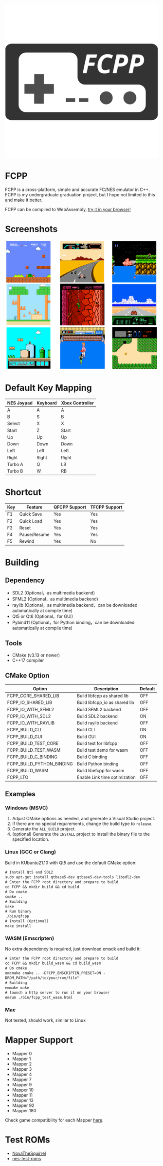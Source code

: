 <div align="center">
  <img src="./images/Logo.svg">
</div>

# FCPP
FCPP is a cross-platform, simple and accurate FC/NES emulator in C++.
FCPP is my undergraduate graduation project, but I hope not limited to this and make it better.

FCPP can be compiled to WebAssembly, [try it in your browser!](https://tianzerl.github.io/FCPP_WASM_DEMO/)

# Screenshots
![Screenshots](/images/Screenshots.png)

# Default Key Mapping
| NES Joypad | Keyboard | Xbox Controller |
| ---------- | -------- | --------------- |
| A          | A        | A               |
| B          | S        | B               |
| Select     | X        | X               |
| Start      | Z        | Start           |
| Up         | Up       | Up              |
| Down       | Down     | Down            |
| Left       | Left     | Left            |
| Right      | Right    | Right           |
| Turbo A    | Q        | LB              |
| Turbo B    | W        | RB              |

# Shortcut
| Key | Feature      | QFCPP Support | TFCPP Support |
| --- | ------------ | ------------- | ------------- |
| F1  | Quick Save   | Yes           | Yes           |
| F2  | Quick Load   | Yes           | Yes           |
| F3  | Reset        | Yes           | Yes           |
| F4  | Pause/Resume | Yes           | Yes           |
| F5  | Rewind       | Yes           | No            |

# Building
## Dependency
- SDL2 (Optional，as multimedia backend)
- SFML2 (Optional，as multimedia backend)
- raylib (Optional，as multimedia backend，can be downloaded automatically at compile time)
- Qt5 or Qt6 (Optional，for GUI)
- Pybind11 (Optional，for Python binding，can be downloaded automatically at compile time)
## Tools
- CMake (v3.13 or newer)
- C++17 compiler
## CMake Option
| Option                    | Description                    | Default |
| ------------------------- | ------------------------------ | ------- |
| FCPP_CORE_SHARED_LIB      | Build libfcpp as shared lib    | OFF     |
| FCPP_IO_SHARED_LIB        | Build libfcpp_io as shared lib | OFF     |
| FCPP_IO_WITH_SFML2        | Build SFML2 backend            | OFF     |
| FCPP_IO_WITH_SDL2         | Build SDL2 backend             | ON      |
| FCPP_IO_WITH_RAYLIB       | Build raylib backend           | OFF     |
| FCPP_BUILD_CLI            | Build CLI                      | ON      |
| FCPP_BUILD_GUI            | Build GUI                      | ON      |
| FCPP_BUILD_TEST_CORE      | Build test for libfcpp         | OFF     |
| FCPP_BUILD_TEST_WASM      | Build test demo for wasm       | OFF     |
| FCPP_BUILD_C_BINDING      | Build C binding                | OFF     |
| FCPP_BUILD_PYTHON_BINDING | Build Python binding           | OFF     |
| FCPP_BUILD_WASM           | Build libefcpp for wasm        | OFF     |
| FCPP_LTO                  | Enable Link time optimization  | OFF     |
## Examples
### Windows (MSVC)
1. Adjust CMake options as needed, and generate a Visual Studio project.
2. If there are no special requirements, change the build type to `release`.
3. Generate the `ALL_BUILD` project.
4. (optional) Generate the `INSTALL` project to install the binary file to the specified location.
### Linux (GCC or Clang)
Build in KUbuntu21.10 with Qt5 and use the default CMake option:
```shell
# Install Qt5 and SDL2
sudo apt-get install qtbase5-dev qtbase5-dev-tools libsdl2-dev
# Enter the FCPP root directory and prepare to build
cd FCPP && mkdir build && cd build
# Do cmake
cmake ..
# Building
make
# Run binary
./bin/qfcpp
# Install (Optional)
make install
```
### WASM (Emscripten)
No extra dependency is required, just download emsdk and build it:
```shell
# Enter the FCPP root directory and prepare to build
cd FCPP && mkdir build_wasm && cd build_wasm
# Do cmake
emcmake cmake .. -DFCPP_EMSCRIPTEN_PRESET=ON -DROM_PATH="/path/to/your/rom/file"
# Building
emmake make
# launch a http server to run it on your browser
emrun ./bin/fcpp_test_wasm.html
```
### Mac
Not tested, should work, similar to Linux

# Mapper Support
- Mapper 0
- Mapper 1
- Mapper 2
- Mapper 3
- Mapper 4
- Mapper 7
- Mapper 9
- Mapper 10
- Mapper 11
- Mapper 13
- Mapper 92
- Mapper 180

Check game compatibility for each Mapper [here](http://tuxnes.sourceforge.net/nesmapper.txt).

# Test ROMs
- [NovaTheSquirrel](https://github.com/NovaSquirrel/NovaTheSquirrel)
- [nes-test-roms](https://github.com/christopherpow/nes-test-roms)
